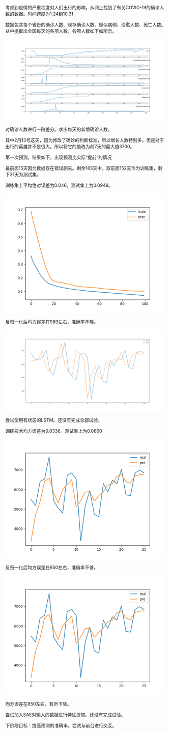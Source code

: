 考虑到疫情的严重程度对人们出行的影响，从网上找到了有关COVID-19的确诊人数的数据。时间跨度为1.24到10.31

数据包含每个省份的确诊人数、现存确诊人数、疑似病例、治愈人数、死亡人数。从中提取出全国每天的各项人数。各项人数如下如所示。

![Figure_1](2.20汇报.assets/Figure_1.png)

对确诊人数进行一阶差分。求出每天的新增确诊人数。

其中2月13号这天，因为修改了确诊的判断标准，所以增长人数特别多。但是对于出行的英雄并不是很大。所以将它的值改为前7天的最大值3700。

第一次预测。结果如下，出现预测比实际“提前”的情况

最前面15天因为数据存在错误删去。剩余183天中，取前面152天作为训练集，剩下31天为测试集。

训练集上平均绝对误差为0.046，测试集上为0.0948。

![img](2.20汇报.assets/Figure_2.png)

反归一化后均方误差在989左右，准确率不够。

![img](2.20汇报.assets/Figure_1-1613818395050.png)

尝试使用有状态的LSTM。还没有完成全部试验。

训练技术均方误差为0.0336。测试集上为0.0860

![Figure_1](2.20汇报.assets/Figure_1-1613822722844.png)

反归一化后均方误差在850左右，准确率不够。

![Figure_1](2.20汇报.assets/Figure_1-1613822605277.png)

均方误差在850左右，有所下降。

尝试加入SAE对输入的数据进行特征提取。还没有完成试验。

下阶段目标：提高预测的准确率。尝试与前台进行交互。
